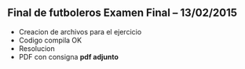 ## Final de futboleros Examen Final – 13/02/2015
* Creacion de archivos para el ejercicio
* Codigo compila OK
* Resolucion
* PDF con consigna **pdf adjunto**

